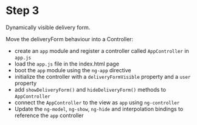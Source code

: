 # Step 3

Dynamically visible delivery form.

Move the deliveryForm behaviour into a Controller:

* create an `app` module and register a controller called `AppController` in `app.js`
* load the `app.js` file in the index.html page
* boot the `app` module using the `ng-app` directive
* initialize the controller with a `deliveryFormVisible` property and a `user` property
* add `showDeliveryForm()` and `hideDeliveryForm()` methods to `AppController`
* connect the `AppController` to the view as `app` using `ng-controller`
* Update the `ng-model`, `ng-show`, `ng-hide` and interpolation bindings to reference the `app` controller